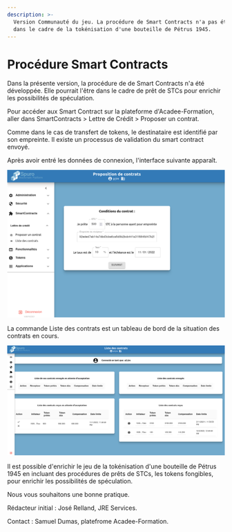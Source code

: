 ```yaml
---
description: >-
  Version Communauté du jeu. La procédure de Smart Contracts n'a pas été abordée
  dans le cadre de la tokénisation d'une bouteille de Pétrus 1945.
---
```


# Procédure Smart Contracts

Dans la présente version, la procédure de de Smart Contracts n'a été développée. Elle pourrait l'être dans le cadre de prêt de STCs pour enrichir les possibilités de spéculation.

Pour accéder aux Smart Contract sur la plateforme d'Acadee-Formation, aller dans SmartContracts > Lettre de Crédit > Proposer un contrat.

Comme dans le cas de transfert de tokens, le destinataire est identifié par son empreinte. Il existe un processus de validation du smart contract envoyé.

Après avoir entré les données de connexion, l'interface suivante apparaît.

![Sur la gauche, détail du menu SmartContracts avec des Conditions du contrat proposés.](<../.gitbook/assets/image (12).png>)

La commande Liste des contrats est un tableau de bord de la situation des contrats en cours.

![Tableau de bord de la situation des contracts en cours : Envoyés, En attente d'acceptation,, autres.](<../.gitbook/assets/image (18).png>)

Il est possible d'enrichir le jeu de la tokénisation d'une bouteille de Pétrus 1945 en incluant des procédures de prêts de STCs, les tokens fongibles, pour enrichir les possibilités de spéculation.

Nous vous souhaitons une bonne pratique.

Rédacteur initial : José Relland, JRE Services.

Contact : Samuel Dumas, platefrome Acadee-Formation.
